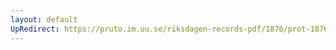 ```yaml
---
layout: default
UpRedirect: https://pruto.im.uu.se/riksdagen-records-pdf/1876/prot-1876--fk--005/prot-1876--fk--005_001.pdf
---
```

